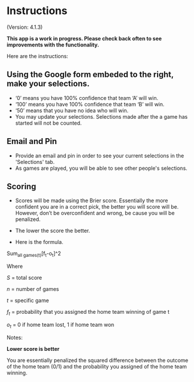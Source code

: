 Instructions
============

(Version: 4.1.3)

**This app is a work in progress.  Please check back often to see improvements with the functionality.**

Here are the instructions:

Using the Google form embeded to the right, make your selections.
----------------------------------------------------------------

-   ‘0’ means you have 100% confidence that team ‘A’ will win.
-   ‘100’ means you have 100% confidence that team ‘B’ will win.
-   ‘50’ means that you have no idea who will win.
-   You may update your selections. Selections made after the a game has
    started will not be counted.

Email and Pin
-------

-   Provide an email and pin in order to see your current selections in the 'Selections' tab.
-   As games are played, you will be able to see other people's selections.

Scoring
-------

-   Scores will be made using the Brier score. Essentially the more
    confident you are in a correct pick, the better you will score will
    be. However, don’t be overconfident and wrong, be cause you will be
    penalized.

-   The lower the score the better.

-   Here is the formula.

Sum<sub>all games(t)</sub>[f<sub>t</sub>-o<sub>t</sub>]^2


Where

*S* = total score

*n* = number of games

*t* = specific game

*f*<sub>*t*</sub> = probability that you assigned the home team winning
of game t

*o*<sub>*t*</sub> = 0 if home team lost, 1 if home team won

Notes:

**Lower score is better**

You are essentially penalized the squared difference between the outcome
of the home team (0/1) and the probability you assigned of the home team
winning.
